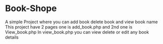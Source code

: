 # Book-Shope
A simple Project where you can add book delete book and view book name
This project have 2 pages one is add_book.php and 2nd one is View_book.php
In view_book.php you can view delete or edit any book details

